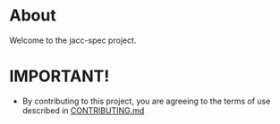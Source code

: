# About

Welcome to the jacc-spec project.



# IMPORTANT!

* By contributing to this project, you are agreeing to the terms of use described in [CONTRIBUTING.md](./CONTRIBUTING.md)

